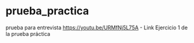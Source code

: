 # prueba_practica
prueba para entrevista
https://youtu.be/URMfNj5L75A - Link Ejercicio 1 de la prueba práctica
